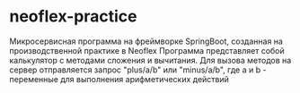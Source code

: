 # neoflex-practice
Микросервисная программа на фреймворке SpringBoot, созданная на производственной практике в Neoflex
Программа представляет собой калькулятор с методами сложения и вычитания. Для вызова методов на сервер отправляется запрос "plus/a/b" или "minus/a/b", где a и b - переменные для выполнения арифметических действий
